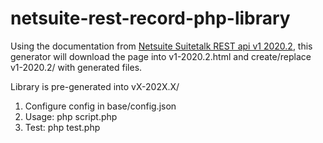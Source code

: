 # netsuite-rest-record-php-library

Using the documentation from [Netsuite Suitetalk REST api v1 2020.2](https://system.netsuite.com/help/helpcenter/en_US/APIs/REST_API_Browser/record/v1/2020.2/index.html), this generator will download the page into v1-2020.2.html and create/replace v1-2020.2/ with generated files.

Library is pre-generated into vX-202X.X/

1. Configure config in base/config.json
2. Usage: php script.php
3. Test: php test.php
